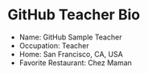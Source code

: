 # GitHub Teacher Bio

- Name: GitHub Sample Teacher
- Occupation: Teacher
- Home: San Francisco, CA, USA
- Favorite Restaurant: Chez Maman
